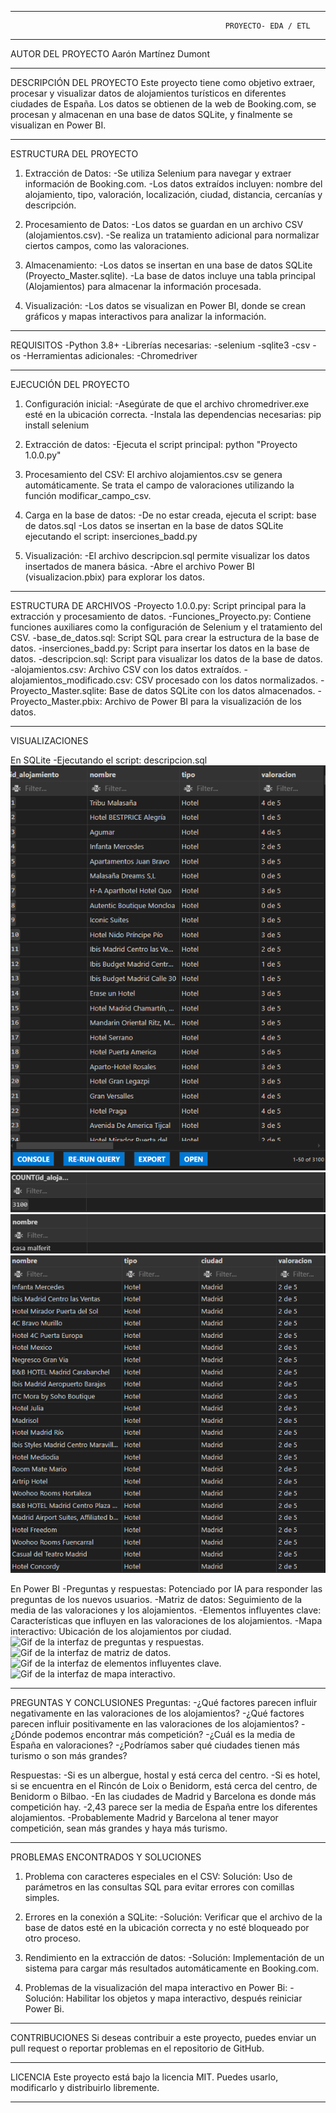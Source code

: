 --------------------------------------------------------------------------------------------------------------------------------
                                                    PROYECTO- EDA / ETL
--------------------------------------------------------------------------------------------------------------------------------

AUTOR DEL PROYECTO
Aarón Martínez Dumont

--------------------------------------------------------------------------------------------------------------------------------

DESCRIPCIÓN DEL PROYECTO
Este proyecto tiene como objetivo extraer, procesar y visualizar datos de alojamientos turísticos en diferentes 
ciudades de España. Los datos se obtienen de la web de Booking.com, se procesan y almacenan en una base de datos 
SQLite, y finalmente se visualizan en Power BI.

--------------------------------------------------------------------------------------------------------------------------------

ESTRUCTURA DEL PROYECTO
1. Extracción de Datos:
    -Se utiliza Selenium para navegar y extraer información de Booking.com.
    -Los datos extraídos incluyen: nombre del alojamiento, tipo, valoración, 
        localización, ciudad, distancia, cercanías y descripción.

2. Procesamiento de Datos:
    -Los datos se guardan en un archivo CSV (alojamientos.csv).
    -Se realiza un tratamiento adicional para normalizar ciertos campos, como las valoraciones.

3. Almacenamiento:
    -Los datos se insertan en una base de datos SQLite (Proyecto_Master.sqlite).
    -La base de datos incluye una tabla principal (Alojamientos) para almacenar la información procesada.

4. Visualización:
    -Los datos se visualizan en Power BI, donde se crean gráficos y mapas interactivos para analizar la información.

--------------------------------------------------------------------------------------------------------------------------------
    
REQUISITOS
    -Python 3.8+
    -Librerías necesarias:
        -selenium
        -sqlite3
        -csv
        -os
    -Herramientas adicionales:
        -Chromedriver

--------------------------------------------------------------------------------------------------------------------------------

EJECUCIÓN DEL PROYECTO
1. Configuración inicial:
    -Asegúrate de que el archivo chromedriver.exe esté en la ubicación correcta.
    -Instala las dependencias necesarias: pip install selenium

2. Extracción de datos:
    -Ejecuta el script principal: python "Proyecto 1.0.0.py"

3. Procesamiento del CSV:
    El archivo alojamientos.csv se genera automáticamente.
    Se trata el campo de valoraciones utilizando la función modificar_campo_csv.

4. Carga en la base de datos:
    -De no estar creada, ejecuta el script: base de datos.sql
    -Los datos se insertan en la base de datos SQLite ejecutando el script: inserciones_badd.py

5. Visualización:
    -El archivo descripcion.sql permite visualizar los datos insertados de manera básica.
    -Abre el archivo Power BI (visualizacion.pbix) para explorar los datos.

--------------------------------------------------------------------------------------------------------------------------------

ESTRUCTURA DE ARCHIVOS
    -Proyecto 1.0.0.py: Script principal para la extracción y procesamiento de datos.
    -Funciones_Proyecto.py: Contiene funciones auxiliares como la configuración de Selenium y el tratamiento del CSV.
    -base_de_datos.sql: Script SQL para crear la estructura de la base de datos.
    -inserciones_badd.py: Script para insertar los datos en la base de datos.
    -descripcion.sql: Script para visualizar los datos de la base de datos.
    -alojamientos.csv: Archivo CSV con los datos extraídos.
    -alojamientos_modificado.csv: CSV procesado con los datos normalizados.
    -Proyecto_Master.sqlite: Base de datos SQLite con los datos almacenados.
    -Proyecto_Master.pbix: Archivo de Power BI para la visualización de los datos.

--------------------------------------------------------------------------------------------------------------------------------

VISUALIZACIONES 

En SQLite
    -Ejecutando el script: descripcion.sql
    ![Mostrar todos los datos](Demo1_bbdd.png)
    ![Recuento de todos los datos](Demo2_bbdd.png)
    ![Buscar por nombre de alojamiento](Demo3_bbdd.png)
    ![Buscar por tipo, ciudad y valoración](Demo4_bbdd.png)

En Power BI
    -Preguntas y respuestas: Potenciado por IA para responder las preguntas de los nuevos usuarios.
    -Matriz de datos: Seguimiento de la media de las valoraciones y los alojamientos.
    -Elementos influyentes clave: Características que influyen en las valoraciones de los alojamientos.
    -Mapa interactivo: Ubicación de los alojamientos por ciudad.
    ![Gif de la interfaz de preguntas y respuestas](DemoPowerBi1.gif).
    ![Gif de la interfaz de matriz de datos](DemoPowerBi4.gif).
    ![Gif de la interfaz de elementos influyentes clave](DemoPowerBi2.gif).
    ![Gif de la interfaz de mapa interactivo](DemoPowerBi3.gif).

--------------------------------------------------------------------------------------------------------------------------------

PREGUNTAS Y CONCLUSIONES
Preguntas:
    -¿Qué factores parecen influir negativamente en las valoraciones de los alojamientos?
    -¿Qué factores parecen influir positivamente en las valoraciones de los alojamientos?
    -¿Dónde podemos encontrar más competición?
    -¿Cuál es la media de España en valoraciones?
    -¿Podríamos saber qué ciudades tienen más turismo o son más grandes?

Respuestas:
    -Si es un albergue, hostal y está cerca del centro.
    -Si es hotel, si se encuentra en el Rincón de Loix o Benidorm, está cerca del centro, de Benidorm o Bilbao.
    -En las ciudades de Madrid y Barcelona es donde más competición hay.
    -2,43 parece ser la media de España entre los diferentes alojamientos.
    -Probablemente Madrid y Barcelona al tener mayor competición, sean más grandes y haya más turismo.

--------------------------------------------------------------------------------------------------------------------------------

PROBLEMAS ENCONTRADOS Y SOLUCIONES
1. Problema con caracteres especiales en el CSV:
    Solución: Uso de parámetros en las consultas SQL para evitar errores con comillas simples.

2. Errores en la conexión a SQLite:
    -Solución: Verificar que el archivo de la base de datos esté en la ubicación correcta y no esté bloqueado por otro proceso.

3. Rendimiento en la extracción de datos:
    -Solución: Implementación de un sistema para cargar más resultados automáticamente en Booking.com.

4. Problemas de la visualización del mapa interactivo en Power Bi:
    -Solución: Habilitar los objetos y mapa interactivo, después reiniciar Power Bi.

--------------------------------------------------------------------------------------------------------------------------------

CONTRIBUCIONES
Si deseas contribuir a este proyecto, puedes enviar un pull request o reportar problemas en el repositorio de GitHub.


--------------------------------------------------------------------------------------------------------------------------------

LICENCIA
Este proyecto está bajo la licencia MIT. Puedes usarlo, modificarlo y distribuirlo libremente.

--------------------------------------------------------------------------------------------------------------------------------
